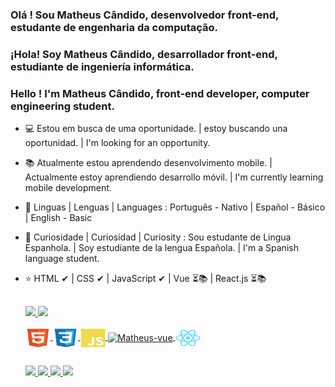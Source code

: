 ### Olá ! Sou Matheus Cândido, desenvolvedor front-end, estudante de engenharia da computação.
### ¡Hola! Soy Matheus Cândido, desarrollador front-end, estudiante de ingeniería informática.
### Hello ! I'm Matheus Cândido, front-end developer, computer engineering student.

- 💻 Estou em busca de uma oportunidade. | estoy buscando una oportunidad. | I'm looking for an opportunity.
- 📚 Atualmente estou aprendendo desenvolvimento mobile. | Actualmente estoy aprendiendo desarrollo móvil. | I'm currently learning mobile development.
- 🧠 Linguas | Lenguas | Languages : Português - Nativo | Español - Básico | English - Basic
- 📌 Curiosidade | Curiosidad | Curiosity : Sou estudante de Lingua Espanhola. | Soy estudiante de la lengua Española. | I'm a Spanish language student.
- ⭐ HTML ✔ | CSS ✔ | JavaScript ✔ | Vue ⏳📚 | React.js ⏳📚
  
  ##
  
  <div>
    <a href="https://github.com/Matheuslc7">
    <img height="180rem" src="https://github-readme-stats.vercel.app/api?username=matheuslc7&show_icons=true&theme=dark&include_all_commits=true&count_private=true"/>
    <img height="180rem" src="https://github-readme-stats.vercel.app/api/top-langs/?username=matheuslc7&layout-compact&langs_count=16&theme=dark"/>
  </div>
  
  <div style="display: inline_block"><br>
  <img align="center" alt="Matheus-HTML" height="30" width="40" src="https://raw.githubusercontent.com/devicons/devicon/master/icons/html5/html5-original.svg">
  <img align="center" alt="Matheus-CSS" height="30" width="40" src="https://raw.githubusercontent.com/devicons/devicon/master/icons/css3/css3-original.svg">
  <img align="center" alt="Matheus-Js" height="30" width="40" src="https://raw.githubusercontent.com/devicons/devicon/master/icons/javascript/javascript-plain.svg">
  <img align="center" alt="Matheus-vue" height="30" width="40" src="https://uxwing.com/wp-content/themes/uxwing/download/brands-and-social-media/vue-js-icon.svg">
  <img align="center" alt="Matheus-React" height="30" width="40" src="https://raw.githubusercontent.com/devicons/devicon/master/icons/react/react-original.svg">
  </div>
  
  ##
  
  <div>
  <a target="_blank" href="https://www.linkedin.com/in/matheus-lima-c%C3%A2ndido-7b7a1b192/"> <img src="https://img.shields.io/badge/LinkedIn-0077B5?style=for-the-badge&logo=linkedin&logoColor=white"/> </a>
  <a href="https://api.whatsapp.com/send/?phone=5585996762002&text=Ol%C3%A1%2C+vim+pelo+Site+M7Dev.&type=phone_number&app_absent=0"><img src="https://img.shields.io/badge/WhatsApp-25D366?style=for-the-badge&logo=whatsapp&logoColor=white"/> </a>
  <a href="https://www.instagram.com/matheuslc7/"> <img src="https://img.shields.io/badge/Instagram-E4405F?style=for-the-badge&logo=instagram&logoColor=white"/> </a>
  <a href="https://m7dev.vercel.app/"> <img src="https://img.shields.io/badge/website-000000?style=for-the-badge&logo=About.me&logoColor=white"/> </a>
